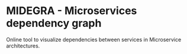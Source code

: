 # MIDEGRA - Microservices dependency graph

Online tool to visualize dependencies between services in Microservice architectures.
